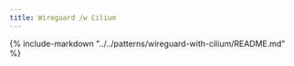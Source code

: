 ```yaml
---
title: Wireguard /w Cilium
---
```


{%
   include-markdown "../../patterns/wireguard-with-cilium/README.md"
%}

